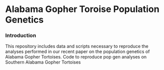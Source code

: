 # Alabama Gopher Toroise Population Genetics

### Introduction
This repository includes data and scripts necessary to reproduce the analyses performed in our recent paper on the population genetics of Alabama Gopher Tortoises. Code to reproduce pop gen analyses on Southern Alabama Gopher Tortoises
